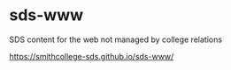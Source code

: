 sds-www
================

SDS content for the web not managed by college relations

<https://smithcollege-sds.github.io/sds-www/>
